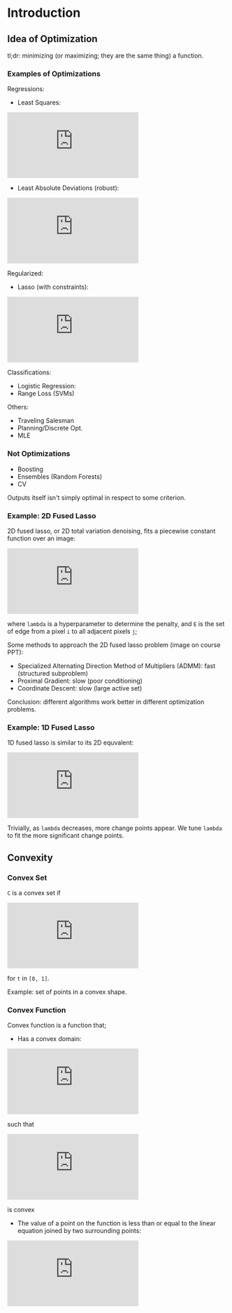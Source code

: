 # Introduction

## Idea of Optimization

tl;dr: minimizing (or maximizing; they are the same thing) a function.

### Examples of Optimizations
Regressions:
- Least Squares:

![equation](https://latex.codecogs.com/svg.latex?%5Cmin_%5Cbeta%20%5Csum_%7Bi%3D1%7D%5En%28y_i%20-%20x_i%5E%5Ctop%20%5Cbeta%29%5E2)

- Least Absolute Deviations (robust):

![equation](https://latex.codecogs.com/svg.latex?%5Cmin_%5Cbeta%20%5Csum_%7Bi%3D1%7D%5En%7Cy_i%20-%20x_i%5E%5Ctop%20%5Cbeta%7C)

Regularized:
- Lasso (with constraints):

![equation](https://latex.codecogs.com/svg.latex?%5Cmin_%5Cbeta%20%5Csum_%7Bi%3D1%7D%5En%28y_i%20-%20x_i%5E%5Ctop%20%5Cbeta%29%5E2%20%5C%5C%5Ctext%7Bs.t.%7D%20%5Csum_j%5Em%20%7C%5Cbeta_j%7C%20%5Cle%20t)

Classifications:
- Logistic Regression:
- Range Loss (SVMs)

Others:
- Traveling Salesman
- Planning/Discrete Opt.
- MLE

### Not Optimizations
- Boosting
- Ensembles (Random Forests)
- CV

Outputs itself isn't simply optimal in respect to some criterion.

### Example: 2D Fused Lasso
2D fused lasso, or 2D total variation denoising, fits a piecewise constant function over an image:

![equation](https://latex.codecogs.com/svg.latex?%5Cmin_%5Ctheta%20%5Cfrac%7B1%7D%7B2%7D%20%5Csum_%7Bi%3D1%7D%5En%20%28y_i%20-%20%5Ctheta_i%29%20%5E%202%20&plus;%20%5Clambda%20%5Csum_%7B%28i%2C%20j%29%20%5Cin%20E%7D%20%7C%5Ctheta_i%20-%20%5Ctheta_j%7C)

where `lambda` is a hyperparameter to determine the penalty, and `E` is the set of edge from a pixel `i` to all adjacent pixels `j`;

Some methods to approach the 2D fused lasso problem (image on course PPT):
- Specialized Alternating Direction Method of Multipliers (ADMM): fast (structured subproblem)
- Proximal Gradient: slow (poor conditioning)
- Coordinate Descent: slow (large active set)

Conclusion: different algorithms work better in different optimization problems.

### Example: 1D Fused Lasso
1D fused lasso is similar to its 2D equvalent:

![equation](https://latex.codecogs.com/svg.latex?%5Cmin_%5Ctheta%20%5Cfrac%7B1%7D%7B2%7D%20%5Csum_%7Bi%3D1%7D%5En%20%28y_i%20-%20%5Ctheta_i%29%20%5E%202%20&plus;%20%5Clambda%20%5Csum_%7Bi%3D1%7D%5E%7Bn%20-%201%7D%20%7C%5Ctheta_i%20-%20%5Ctheta_%7Bi%20&plus;%201%7D%7C)

Trivially, as  `lambda` decreases, more change points appear. We tune `lambda` to fit the more significant change points.

## Convexity

### Convex Set

`C` is a convex set if

![equation](https://latex.codecogs.com/svg.latex?x%2Cy%20%5Cin%20C%20%5CLongrightarrow%20tx%20&plus;%20%281%20-%20t%29y%20%5Cin%20C)

for `t` in `[0, 1]`.

Example: set of points in a convex shape.

### Convex Function

Convex function is a function that;

- Has a convex domain:

![equation](https://latex.codecogs.com/svg.latex?f%3A%5Cmathbb%7BR%7D%5En%5Cto%5Cmathbb%7BR%7D)

such that

![equation](https://latex.codecogs.com/svg.latex?dom%28f%29%5Csubseteq%5Cmathbb%7BR%7D%5En)

is convex

- The value of a point on the function is less than or equal to the linear equation joined by two surrounding points:

![equation](https://latex.codecogs.com/svg.latex?f%28tx%20&plus;%20%281%20-%20t%29y%29%20%5Cle%20tf%28x%29%20&plus;%20%281%20-%20t%29f%28y%29)